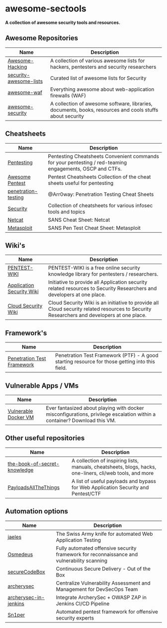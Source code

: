 # awesome-sectools

**A collection of awesome security tools and resources.**

## Awesome Repositories
Name | Description
---- | ----
[Awesome-Hacking](https://github.com/Hack-with-Github/Awesome-Hacking)  | A collection of various awesome lists for hackers, pentesters and security researchers
[security-awesome-lists](https://project-awesome.org/#security)| Curated list of awesome lists for Security
[awesome-waf](https://github.com/0xInfection/Awesome-WAF) | Everything awesome about web-application firewalls (WAF)
[awesome-security](https://awesomelists.top/#repos/sbilly/awesome-security) | A collection of awesome software, libraries, documents, books, resources and cools stuffs about security

## Cheatsheets
| Name | Description |
| ---- | ----------- |
| [Pentesting](https://ired.team/offensive-security-experiments/offensive-security-cheetsheets)  | Pentesting Cheatsheets Convenient commands for your pentesting / red-teaming engagements, OSCP and CTFs. |
| [Awesome Pentest](https://github.com/coreb1t/awesome-pentest-cheat-sheets) | Pentest Cheatsheets 	Collection of the cheat sheets useful for pentesting |
| [penetration-testing](https://highon.coffee/blog/cheat-sheet) | @Arr0way: Penetration Testing Cheat Sheets |
| [Security](https://github.com/andrewjkerr/security-cheatsheets) | Collection of cheatsheets for various infosec tools and topics |
| [Netcat](https://www.sans.org/blog/sans-cheat-sheet-netcat)  | SANS Cheat Sheet: Netcat |
| [Metasploit](https://www.sans.org/blog/sans-pen-test-cheat-sheet-metasploit) | SANS Pen Test Cheat Sheet: Metasploit |

## Wiki's
Name | Description
---- | ----
[PENTEST-WIKI](https://github.com/nixawk/pentest-wiki)  | PENTEST-WIKI is a free online security knowledge library for pentesters / researchers.
[Application Security Wiki](https://appsecwiki.com) |  Initiative to provide all Application security related resources to Security Researchers and developers at one place. 
[Cloud Security Wiki](https://cloudsecwiki.com) | Cloud Security Wiki is an initiative to provide all Cloud security related resources to Security Researchers and developers at one place.

## Framework's
Name | Description
---- | ----
[Penetration Test Framework](http://www.vulnerabilityassessment.co.uk/Penetration%20Test.html)  | Penetration Test Framework (PTF) - A good starting resource for those getting into this field.

## Vulnerable Apps / VMs 
Name | Description
---- | ----
| [Vulnerable Docker VM](https://notsosecure.com/vulnerable-docker-vm) | Ever fantasized about playing with docker misconfigurations, privilege escalation within a container? Download this VM. |

## Other useful repositories
Name | Description
---- | ----
[the-book-of-secret-knowledge](https://github.com/trimstray/the-book-of-secret-knowledge) | A collection of inspiring lists, manuals, cheatsheets, blogs, hacks, one-liners, cli/web tools, and more
[PayloadsAllTheThings](https://github.com/swisskyrepo/PayloadsAllTheThings) | A list of useful payloads and bypass for Web Application Security and Pentest/CTF

## Automation options
Name | Description
---- | ----
[jaeles](https://github.com/jaeles-project/jaeles)              | The Swiss Army knife for automated Web Application Testing
[Osmedeus](https://github.com/j3ssie/Osmedeus)                  | Fully automated offensive security framework for reconnaissance and vulnerability scanning
[secureCodeBox](https://github.com/secureCodeBox/secureCodeBox) | Continuous Secure Delivery - Out of the Box
[archerysec](https://github.com/archerysec/archerysec)          | Centralize Vulnerability Assessment and Management for DevSecOps Team
[archerysec-in-jenkins](https://blog.archerysec.com/Integrate-ArcherySec-OWASP-ZAP-in-Jenkins-CICD-Pipeline) | Integrate ArcherySec + OWASP ZAP in Jenkins CI/CD Pipeline
[Sn1per](https://github.com/1N3/Sn1per)                         | Automated pentest framework for offensive security experts


